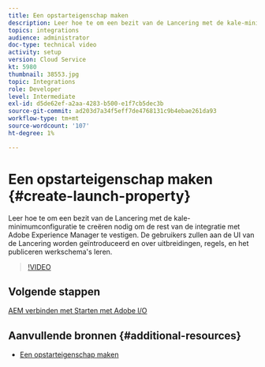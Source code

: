 ```yaml
---
title: Een opstarteigenschap maken
description: Leer hoe te om een bezit van de Lancering met de kale-minimumconfiguratie te creëren nodig aan opstelling de rest van de integratie. Gebruikers krijgen een introductie in de gebruikersinterface van Launch en leren meer over extensies, regels en publicatieworkflows.
topics: integrations
audience: administrator
doc-type: technical video
activity: setup
version: Cloud Service
kt: 5980
thumbnail: 38553.jpg
topic: Integrations
role: Developer
level: Intermediate
exl-id: d5de62ef-a2aa-4283-b500-e1f7cb5dec3b
source-git-commit: ad203d7a34f5eff7de4768131c9b4ebae261da93
workflow-type: tm+mt
source-wordcount: '107'
ht-degree: 1%

---
```


# Een opstarteigenschap maken {#create-launch-property}

Leer hoe te om een bezit van de Lancering met de kale-minimumconfiguratie te creëren nodig om de rest van de integratie met Adobe Experience Manager te vestigen. De gebruikers zullen aan de UI van de Lancering worden geïntroduceerd en over uitbreidingen, regels, en het publiceren werkschema&#39;s leren.

>[!VIDEO](https://video.tv.adobe.com/v/38553?quality=12&learn=on)

## Volgende stappen

[AEM verbinden met Starten met Adobe I/O](connect-aem-launch-adobe-io.md)

## Aanvullende bronnen {#additional-resources}

* [Een opstarteigenschap maken](https://experienceleague.adobe.com/docs/launch-learn/implementing-in-websites-with-launch/configure-launch/launch.html)
